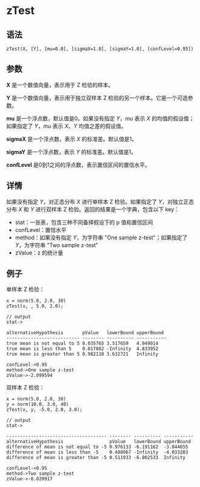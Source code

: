 # zTest

## 语法

`zTest(X, [Y], [mu=0.0], [sigmaX=1.0], [sigmaY=1.0],
[confLevel=0.95])`

## 参数

**X** 是一个数值向量，表示用于 Z 检验的样本。

**Y** 是一个数值向量，表示用于独立双样本 Z 检验的另一个样本。它是一个可选参数。

**mu** 是一个浮点数，默认值是0。如果没有指定 *Y*，*mu* 表示 *X* 的均值的假设值；如果指定了
*Y*，*mu* 表示 *X*、*Y* 均值之差的假设值。

**sigmaX** 是一个浮点数，表示 *X* 的标准差。默认值是1。

**sigmaY** 是一个浮点数，表示 *Y* 的标准差。默认值是1。

**confLevel** 是0到1之间的浮点数，表示置信区间的置信水平。

## 详情

如果没有指定 *Y*，对正态分布 *X* 进行单样本 Z 检验。如果指定了 *Y*，对独立正态分布
*X* 和 *Y* 进行双样本 Z 检验。返回的结果是一个字典，包含以下 key：

* stat：一张表，包含三种不同备择假设下的 p 值和置信区间
* confLevel：置信水平
* method：如果没有指定 *Y*，为字符串 "One sample z-test"；如果指定了
  *Y*，为字符串 "Two sample z-test"
* zValue：z 的统计量

## 例子

单样本 Z 检验：

```
x = norm(5.0, 2.0, 30)
zTest(x, , 5.0, 2.0);

// output
stat->

alternativeHypothesis       pValue   lowerBound upperBound
--------------------------- -------- ---------- -----------
true mean is not equal to 5 0.035765 3.517659   4.949014
true mean is less than 5    0.017882 -Infinity  4.833952
true mean is greater than 5 0.982118 3.632721   Infinity

confLevel->0.95
method->One sample z-test
zValue->-2.099594
```

双样本 Z 检验：

```
x = norm(5.0, 2.0, 30)
y = norm(10.0, 3.0, 40)
zTest(x, y, -5.0, 2.0, 3.0);

// output
stat->

------------------------------------- -------- ---------- -----------
alternativeHypothesis                 pValue   lowerBound upperBound
difference of mean is not equal to -5 0.976133 -6.191162  -3.844655
difference of mean is less than -5    0.488067 -Infinity  -4.033283
difference of mean is greater than -5 0.511933 -6.002533  Infinity

confLevel->0.95
method->Two sample z-test
zValue->-0.029917
```

